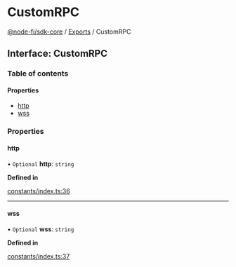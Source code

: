 # CustomRPC

[@node-fi/sdk-core](../) / [Exports](../modules.md) / CustomRPC

## Interface: CustomRPC

### Table of contents

#### Properties

* [http](customrpc.md#http)
* [wss](customrpc.md#wss)

### Properties

#### http

• `Optional` **http**: `string`

**Defined in**

[constants/index.ts:36](https://github.com/Node-Fi/SDK-Core/blob/1f4f819/src/constants/index.ts#L36)

***

#### wss

• `Optional` **wss**: `string`

**Defined in**

[constants/index.ts:37](https://github.com/Node-Fi/SDK-Core/blob/1f4f819/src/constants/index.ts#L37)
